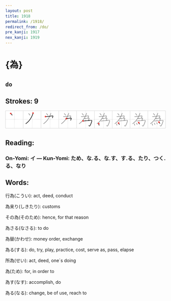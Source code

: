 ```yaml
---
layout: post
title: 1918
permalink: /1918/
redirect_from: /do/
pre_kanji: 1917
nex_kanji: 1919
---
```


# {為}

## `do`

## Strokes: 9

<div class="stroke"><img src="../images/E782BA.png" /></div>

## Reading:

### On-Yomi: イ &mdash; Kun-Yomi: ため、な.る、な.す、す.る、たり、つく.る、なり

## Words:

行為(こうい): act, deed, conduct

為来り(しきたり): customs

その為(そのため): hence, for that reason

為さる(なさる): to do

為替(かわせ): money order, exchange

為る(する): do, try, play, practice, cost, serve as, pass, elapse

所為(せい): act, deed, one´s doing

為(ため): for, in order to

為す(なす): accomplish, do

為る(なる): change, be of use, reach to
